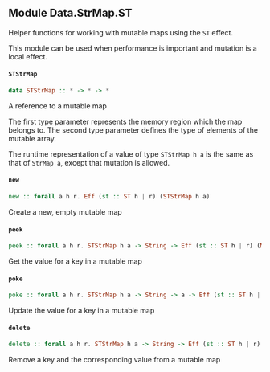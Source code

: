 ## Module Data.StrMap.ST

Helper functions for working with mutable maps using the `ST` effect.

This module can be used when performance is important and mutation is a local effect.

#### `STStrMap`

``` purescript
data STStrMap :: * -> * -> *
```

A reference to a mutable map

The first type parameter represents the memory region which the map belongs to. The second type parameter defines the type of elements of the mutable array.

The runtime representation of a value of type `STStrMap h a` is the same as that of `StrMap a`, except that mutation is allowed.

#### `new`

``` purescript
new :: forall a h r. Eff (st :: ST h | r) (STStrMap h a)
```

Create a new, empty mutable map

#### `peek`

``` purescript
peek :: forall a h r. STStrMap h a -> String -> Eff (st :: ST h | r) (Maybe a)
```

Get the value for a key in a mutable map

#### `poke`

``` purescript
poke :: forall a h r. STStrMap h a -> String -> a -> Eff (st :: ST h | r) (STStrMap h a)
```

Update the value for a key in a mutable map

#### `delete`

``` purescript
delete :: forall a h r. STStrMap h a -> String -> Eff (st :: ST h | r) (STStrMap h a)
```

Remove a key and the corresponding value from a mutable map


